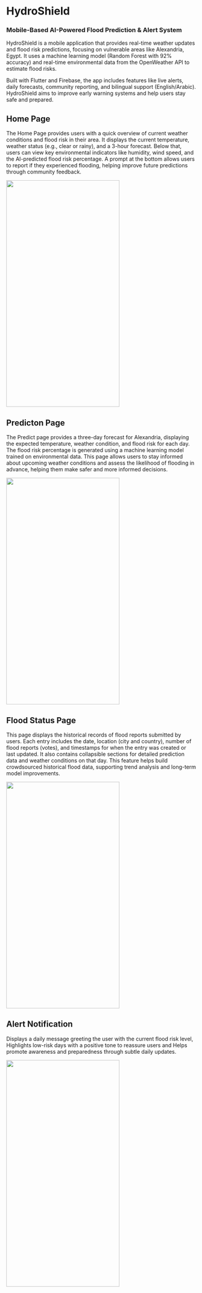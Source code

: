 # HydroShield 

### Mobile-Based AI-Powered Flood Prediction & Alert System
HydroShield is a mobile application that provides real-time weather updates and flood risk predictions, focusing on vulnerable areas like Alexandria, Egypt. It uses a machine learning model (Random Forest with 92% accuracy) and real-time environmental data from the OpenWeather API to estimate flood risks.

Built with Flutter and Firebase, the app includes features like live alerts, daily forecasts, community reporting, and bilingual support (English/Arabic). HydroShield aims to improve early warning systems and help users stay safe and prepared.



## Home Page 
The Home Page provides users with a quick overview of current weather conditions and flood risk in their area. It displays the current temperature, weather status (e.g., clear or rainy), and a 3-hour forecast. Below that, users can view key environmental indicators like humidity, wind speed, and the AI-predicted flood risk percentage. A prompt at the bottom allows users to report if they experienced flooding, helping improve future predictions through community feedback.



<img src="https://github.com/user-attachments/assets/ff8fb706-457a-4dbf-9345-b14a9ff3622c" width="300" height="600">



## Predicton Page
The Predict page provides a three-day forecast for Alexandria, displaying the expected temperature, weather condition, and flood risk for each day. The flood risk percentage is generated using a machine learning model trained on environmental data. This page allows users to stay informed about upcoming weather conditions and assess the likelihood of flooding in advance, helping them make safer and more informed decisions.



<img src="https://github.com/user-attachments/assets/8bd9721b-b86b-405e-9d65-7de66e379a7b" width="300" height="600">



## Flood Status Page
This page displays the historical records of flood reports submitted by users. Each entry includes the date, location (city and country), number of flood reports (votes), and timestamps for when the entry was created or last updated. It also contains collapsible sections for detailed prediction data and weather conditions on that day. This feature helps build crowdsourced historical flood data, supporting trend analysis and long-term model improvements.


<img src="https://github.com/user-attachments/assets/2179cffc-c4fe-4ba5-9bea-9e3a7211c9e7" width="300" height="600">



## Alert Notification
Displays a daily message greeting the user with the current flood risk level, Highlights low-risk days with a positive tone to reassure users and Helps promote awareness and preparedness through subtle daily updates.

<img src="https://github.com/user-attachments/assets/982fb7b7-c77e-4cfe-8b15-8e1799628bea" width="300" height="600">

